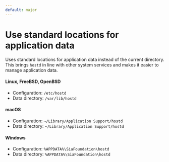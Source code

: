 ```yaml
---
default: major
---
```


# Use standard locations for application data

Uses standard locations for application data instead of the current directory. This brings `hostd` in line with other system services and makes it easier to manage application data.

#### Linux, FreeBSD, OpenBSD
- Configuration: `/etc/hostd`
- Data directory: `/var/lib/hostd`

#### macOS
- Configuration: `~/Library/Application Support/hostd`
- Data directory: `~/Library/Application Support/hostd`

#### Windows
- Configuration: `%APPDATA%\SiaFoundation\hostd`
- Data directory: `%APPDATA%\SiaFoundation\hostd`
